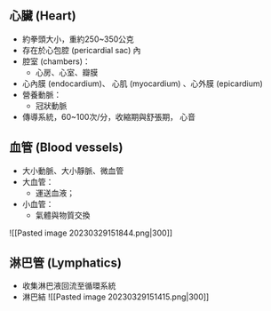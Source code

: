 ## 心臟 (Heart) 
- 約拳頭大小，重約250~350公克 
- 存在於心包腔 (pericardial sac) 內 
- 腔室 (chambers)：
	- 心房、心室、瓣膜 
- 心內膜 (endocardium)、 心肌 (myocardium) 、心外膜 (epicardium) 
- 營養動脈：
	- 冠狀動脈
-  傳導系統，60~100次/分，收縮期與舒張期， 心音 
## 血管 (Blood vessels) 
- 大小動脈、大小靜脈、微血管 
- 大血管：
	- 運送血液；
- 小血管：
	- 氣體與物質交換  

![[Pasted image 20230329151844.png\|300]]
## 淋巴管 (Lymphatics) 
- 收集淋巴液回流至循環系統 
- 淋巴結
![[Pasted image 20230329151415.png\|300]]